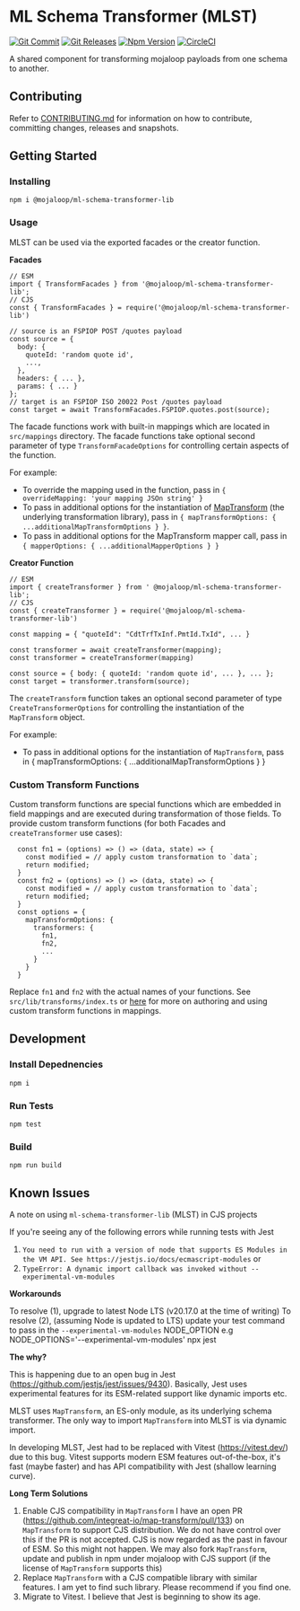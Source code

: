 # ML Schema Transformer (MLST)

[![Git Commit](https://img.shields.io/github/last-commit/mojaloop/ml-schema-transformer-lib.svg?style=flat)](https://github.com/mojaloop/ml-schema-transformer-lib/commits/master)
[![Git Releases](https://img.shields.io/github/release/mojaloop/ml-schema-transformer-lib.svg?style=flat)](https://github.com/mojaloop/ml-schema-transformer-lib/releases)
[![Npm Version](https://img.shields.io/npm/v/@mojaloop/ml-schema-transformer-lib.svg?style=flat)](https://www.npmjs.com/package/@mojaloop/ml-schema-transformer-lib)
[![CircleCI](https://circleci.com/gh/mojaloop/ml-schema-transformer-lib.svg?style=svg)](https://circleci.com/gh/mojaloop/ml-schema-transformer-lib)

A shared component for transforming mojaloop payloads from one schema to another.

## Contributing

Refer to [CONTRIBUTING.md](./CONTRIBUTING.md) for information on how to contribute, committing changes, releases and snapshots.

## Getting Started

### Installing

```
npm i @mojaloop/ml-schema-transformer-lib
```

### Usage

MLST can be used via the exported facades or the creator function.

**Facades**

```
// ESM
import { TransformFacades } from '@mojaloop/ml-schema-transformer-lib';
// CJS
const { TransformFacades } = require('@mojaloop/ml-schema-transformer-lib')

// source is an FSPIOP POST /quotes payload 
const source = {
  body: {
    quoteId: 'random quote id',
    ...,
  },
  headers: { ... },
  params: { ... }
};
// target is an FSPIOP ISO 20022 Post /quotes payload
const target = await TransformFacades.FSPIOP.quotes.post(source);
```
The facade functions work with built-in mappings which are located in `src/mappings` directory.
The facade functions take optional second parameter of type `TransformFacadeOptions` for controlling certain aspects of the function.

For example:
 - To override the mapping used in the function, pass in `{ overrideMapping: 'your mapping JSOn string' }`
 - To pass in additional options for the instantiation of [MapTransform](https://github.com/integreat-io/map-transform) (the underlying transformation library), pass in `{ mapTransformOptions: { ...additionalMapTransformOptions } }`.
 - To pass in additional options for the MapTransform mapper call, pass in `{ mapperOptions: { ...additionalMapperOptions } }`

**Creator Function**

```
// ESM
import { createTransformer } from ' @mojaloop/ml-schema-transformer-lib';
// CJS
const { createTransformer } = require('@mojaloop/ml-schema-transformer-lib')

const mapping = { "quoteId": "CdtTrfTxInf.PmtId.TxId", ... }

const transformer = await createTransformer(mapping);
const transformer = createTransformer(mapping)

const source = { body: { quoteId: 'random quote id', ... }, ... };
const target = transformer.transform(source);
```

The `createTransform` function takes an optional second parameter of type `CreateTransformerOptions` for controlling the instantiation of the `MapTransform` object.

For example:
- To pass in additional options for the instantiation of `MapTransform`, pass in { mapTransformOptions: { ...additionalMapTransformOptions } } 

### Custom Transform Functions

Custom transform functions are special functions which are embedded in field mappings and are executed during transformation of those fields. 
To provide custom transform functions (for both Facades and `createTransformer` use cases):

```
  const fn1 = (options) => () => (data, state) => {
    const modified = // apply custom transformation to `data`;
    return modified;
  }
  const fn2 = (options) => () => (data, state) => {
    const modified = // apply custom transformation to `data`;
    return modified;
  }
  const options = { 
    mapTransformOptions: {
      transformers: {  
        fn1,
        fn2,
        ...
      }
    } 
  }
```

Replace `fn1` and `fn2` with the actual names of your functions. See `src/lib/transforms/index.ts` or [here](https://github.com/integreat-io/map-transform?tab=readme-ov-file#operations) for more on authoring and using custom transform functions in mappings.

## Development

### Install Depednencies

```
npm i
```

### Run Tests
```
npm test
```

### Build
```
npm run build
```

## Known Issues

A note on using `ml-schema-transformer-lib` (MLST) in CJS projects

If you're seeing any of the following errors while running tests with Jest

1. `You need to run with a version of node that supports ES Modules in the VM API. See https://jestjs.io/docs/ecmascript-modules` or
2. `TypeError: A dynamic import callback was invoked without --experimental-vm-modules`

**Workarounds**

To resolve (1), upgrade to latest Node LTS (v20.17.0 at the time of writing)
To resolve (2), (assuming Node is updated to LTS) update your test command to pass in the `--experimental-vm-modules` NODE_OPTION e.g NODE_OPTIONS='--experimental-vm-modules' npx jest

**The why?**

This is happening due to an open bug in Jest (https://github.com/jestjs/jest/issues/9430). Basically, Jest uses experimental features for its ESM-related support
like dynamic imports etc.

MLST uses `MapTransform`, an ES-only module, as its underlying schema transformer. The only way to import `MapTransform` into MLST is via dynamic import.

In developing MLST, Jest had to be replaced with Vitest (https://vitest.dev/) due to this bug. Vitest supports modern ESM features out-of-the-box, it's fast (maybe faster) and has API compatibility with Jest (shallow learning curve).

**Long Term Solutions**

1. Enable CJS compatibility in `MapTransform`
  I have an open PR (https://github.com/integreat-io/map-transform/pull/133) on `MapTransform` to support CJS distribution. We do not have control over this if the PR is not accepted. CJS is now regarded as the past in favour of ESM. So this might not happen.
  We may also fork `MapTransform`, update and publish in npm under mojaloop with CJS support (if the license of `MapTransform` supports this)
2. Replace `MapTransform` with a CJS compatible library with similar features. I am yet to find such library. Please recommend if you find one.
3. Migrate to Vitest. I believe that Jest is beginning to show its age.









